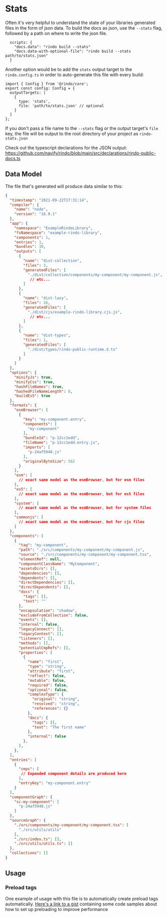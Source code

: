 # Stats

Often it's very helpful to understand the state of your libraries generated files in the form of json data. To build the docs as json, use the `--stats` flag, followed by a path on where to write the json file.

```tsx
  scripts: {
    "docs.data": "rindo build --stats" 
    "docs.data-with-optional-file": "rindo build --stats path/to/stats.json"
  }
```

Another option would be to add the `stats` output target to the `rindo.config.ts` in order to auto-generate this file with every build:

```tsx
import { Config } from '@rindo/core';
export const config: Config = {
  outputTargets: [
    {
      type: 'stats',
      file: 'path/to/stats.json' // optional
    }
  ]
};
```

If you don't pass a file name to the `--stats` flag or the output target's `file` key, the file will be output to the root directory of your project as `rindo-stats.json`

Check out the typescript declarations for the JSON output: https://github.com/navify/rindo/blob/main/src/declarations/rindo-public-docs.ts


## Data Model

The file that's generated will produce data similar to this:

```json
{
  "timestamp": "2021-09-22T17:31:14",
  "compiler": {
    "name": "node",
    "version": "16.9.1"
  },
  "app": {
    "namespace": "ExampleRindoLibrary",
    "fsNamespace": "example-rindo-library",
    "components": 1,
    "entries": 1,
    "bundles": 30,
    "outputs": [
      {
        "name": "dist-collection",
        "files": 3,
        "generatedFiles": [
          "./dist/collection/components/my-component/my-component.js",
           // etc...
        ]
      },
      {
        "name": "dist-lazy",
        "files": 26,
        "generatedFiles": [
          "./dist/cjs/example-rindo-library.cjs.js",
           // etc...
        ]
      },
      {
        "name": "dist-types",
        "files": 1,
        "generatedFiles": [
          "./dist/types/rindo-public-runtime.d.ts"
        ]
      }
    ]
  },
  "options": {
    "minifyJs": true,
    "minifyCss": true,
    "hashFileNames": true,
    "hashedFileNameLength": 8,
    "buildEs5": true
  },
  "formats": {
    "esmBrowser": [
      {
        "key": "my-component.entry",
        "components": [
          "my-component"
        ],
        "bundleId": "p-12cc1edd",
        "fileName": "p-12cc1edd.entry.js",
        "imports": [
          "p-24af5948.js"
        ],
        "originalByteSize": 562
      }
    ],
    "esm": [
      // exact same model as the esmBrowser, but for esm files
    ],
    "es5": [
      // exact same model as the esmBrowser, but for es5 files
    ],
    "system": [
      // exact same model as the esmBrowser, but for system files
    ],
    "commonjs": [
      // exact same model as the esmBrowser, but for cjs files
    ]
  },
  "components": [
    {
      "tag": "my-component",
      "path": "./src/components/my-component/my-component.js",
      "source": "./src/components/my-component/my-component.tsx",
      "elementRef": null,
      "componentClassName": "MyComponent",
      "assetsDirs": [],
      "dependencies": [],
      "dependents": [],
      "directDependencies": [],
      "directDependents": [],
      "docs": {
        "tags": [],
        "text": ""
      },
      "encapsulation": "shadow",
      "excludeFromCollection": false,
      "events": [],
      "internal": false,
      "legacyConnect": [],
      "legacyContext": [],
      "listeners": [],
      "methods": [],
      "potentialCmpRefs": [],
      "properties": [
        {
          "name": "first",
          "type": "string",
          "attribute": "first",
          "reflect": false,
          "mutable": false,
          "required": false,
          "optional": false,
          "complexType": {
            "original": "string",
            "resolved": "string",
            "references": {}
          },
          "docs": {
            "tags": [],
            "text": "The first name"
          },
          "internal": false
        },
      ],
    },
  ],
  "entries": [
    {
      "cmps": [
       // Expanded component details are produced here
      ],
      "entryKey": "my-component.entry"
    }
  ],
  "componentGraph": {
    "sc-my-component": [
      "p-24af5948.js"
    ]
  },
  "sourceGraph": {
    "./src/components/my-component/my-component.tsx": [
      "./src/utils/utils"
    ],
    "./src/index.ts": [],
    "./src/utils/utils.ts": []
  },
  "collections": []
}
```

## Usage

### Preload tags

One example of usage with this file is to automatically create preload tags automatically. [Here's a link to a gist](https://gist.github.com/khanhduy1407/f9ee8f93a4e940cdb5f0ea9c6f5f45ec) containing some code samples about how to set up preloading to improve performance 
